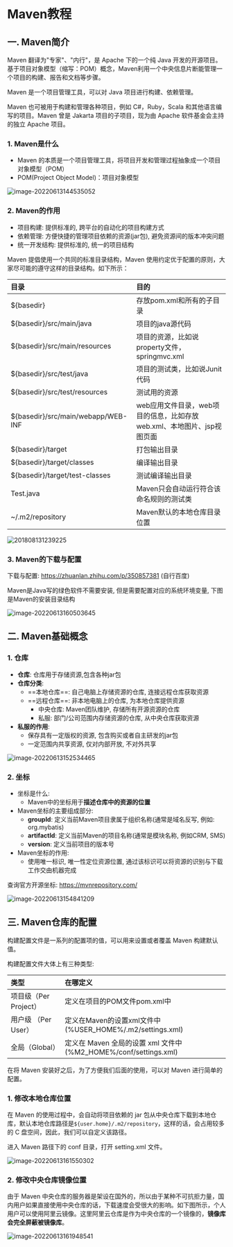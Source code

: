 # Maven教程

## 一. Maven简介

Maven 翻译为"专家"、"内行"，是 Apache 下的一个纯 Java 开发的开源项目。基于项目对象模型（缩写：POM）概念，Maven利用一个中央信息片断能管理一个项目的构建、报告和文档等步骤。

Maven 是一个项目管理工具，可以对 Java 项目进行构建、依赖管理。

Maven 也可被用于构建和管理各种项目，例如 C#，Ruby，Scala 和其他语言编写的项目。Maven 曾是 Jakarta 项目的子项目，现为由 Apache 软件基金会主持的独立 Apache 项目。

### 1. Maven是什么

- Maven 的本质是一个项目管理工具，将项目开发和管理过程抽象成一个项目对象模型（POM）
- POM(Project Object Model)：项目对象模型

![image-20220613144535052](https://my-pic-bed.oss-cn-chengdu.aliyuncs.com/typora_picture/image-20220613144535052.png)



### 2. Maven的作用

- 项目构建: 提供标准的, 跨平台的自动化的项目构建方式
- 依赖管理: 方便快捷的管理项目依赖的资源(jar包), 避免资源间的版本冲突问题
- 统一开发结构: 提供标准的, 统一的项目结构

Maven 提倡使用一个共同的标准目录结构，Maven 使用约定优于配置的原则，大家尽可能的遵守这样的目录结构。如下所示：

| 目录                               | 目的                                                         |
| :--------------------------------- | :----------------------------------------------------------- |
| ${basedir}                         | 存放pom.xml和所有的子目录                                    |
| ${basedir}/src/main/java           | 项目的java源代码                                             |
| ${basedir}/src/main/resources      | 项目的资源，比如说property文件，springmvc.xml                |
| ${basedir}/src/test/java           | 项目的测试类，比如说Junit代码                                |
| ${basedir}/src/test/resources      | 测试用的资源                                                 |
| ${basedir}/src/main/webapp/WEB-INF | web应用文件目录，web项目的信息，比如存放web.xml、本地图片、jsp视图页面 |
| ${basedir}/target                  | 打包输出目录                                                 |
| ${basedir}/target/classes          | 编译输出目录                                                 |
| ${basedir}/target/test-classes     | 测试编译输出目录                                             |
| Test.java                          | Maven只会自动运行符合该命名规则的测试类                      |
| ~/.m2/repository                   | Maven默认的本地仓库目录位置                                  |

![201808131239225](https://my-pic-bed.oss-cn-chengdu.aliyuncs.com/typora_picture/201808131239225.jpg)

### 3. Maven的下载与配置

下载与配置: https://zhuanlan.zhihu.com/p/350857381   (自行百度)

Maven是Java写的绿色软件不需要安装, 但是需要配置对应的系统环境变量, 下图是Maven的安装目录结构

![image-20220613160503645](https://my-pic-bed.oss-cn-chengdu.aliyuncs.com/typora_picture/image-20220613160503645.png)



## 二. Maven基础概念

### 1. 仓库

- **仓库**: 仓库用于存储资源,包含各种jar包
- **仓库分类**:
  - ==本地仓库==: 自己电脑上存储资源的仓库, 连接远程仓库获取资源
  - ==远程仓库==: 非本地电脑上的仓库, 为本地仓库提供资源
    - 中央仓库: Maven团队维护, 存储所有开源资源的仓库
    - 私服: 部门/公司范围内存储资源的仓库, 从中央仓库获取资源
- **私服的作用**: 
  - 保存具有一定版权的资源, 包含购买或者自主研发的jar包
  - 一定范围内共享资源, 仅对内部开放, 不对外共享

![image-20220613152534465](https://my-pic-bed.oss-cn-chengdu.aliyuncs.com/typora_picture/image-20220613152534465.png)



### 2. 坐标

- 坐标是什么:  
  - Maven中的坐标用于**描述仓库中的资源的位置**
- Maven坐标的主要组成部分:
  - **groupId**: 定义当前Maven项目隶属于组织名称(通常是域名反写, 例如: org.mybatis)
  - **artifactId**: 定义当前Maven的项目名称(通常是模块名称, 例如CRM, SMS)
  - **version**: 定义当前项目的版本号
- Maven坐标的作用:
  - 使用唯一标识, 唯一性定位资源位置, 通过该标识可以将资源的识别与下载工作交由机器完成



查询官方开源坐标:  https://mvnrepository.com/

![image-20220613154841209](https://my-pic-bed.oss-cn-chengdu.aliyuncs.com/typora_picture/image-20220613154841209.png)



## 三. Maven仓库的配置

构建配置文件是一系列的配置项的值，可以用来设置或者覆盖 Maven 构建默认值。

构建配置文件大体上有三种类型:

| 类型                  | 在哪定义                                                     |
| :-------------------- | :----------------------------------------------------------- |
| 项目级（Per Project） | 定义在项目的POM文件pom.xml中                                 |
| 用户级 （Per User）   | 定义在Maven的设置xml文件中 (%USER_HOME%/.m2/settings.xml)    |
| 全局（Global）        | 定义在 Maven 全局的设置 xml 文件中 (%M2_HOME%/conf/settings.xml) |

在将 Maven 安装好之后，为了方便我们后面的使用，可以对 Maven 进行简单的配置。

### 1. 修改本地仓库位置

在 Maven 的使用过程中，会自动将项目依赖的 jar 包从中央仓库下载到本地仓库，默认本地仓库路径是`${user.home}/.m2/repository`，这样的话，会占用较多的 C 盘空间，因此，我们可以自定义该路径。

进入 Maven 路径下的 conf 目录，打开 setting.xml 文件。

![image-20220613161550302](https://my-pic-bed.oss-cn-chengdu.aliyuncs.com/typora_picture/image-20220613161550302.png)



### 2. 修改中央仓库镜像位置

由于 Maven 中央仓库的服务器是架设在国外的，所以由于某种不可抗拒力量，国内用户如果直接使用中央仓库的话，下载速度会受很大的影响。如下图所示，个人用户可以使用阿里云镜像。这里阿里云仓库是作为中央仓库的一个镜像的，**镜像库会完全屏蔽被镜像库**。

![image-20220613161948541](https://my-pic-bed.oss-cn-chengdu.aliyuncs.com/typora_picture/image-20220613161948541.png)



















































